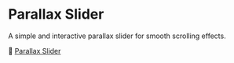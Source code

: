 # Parallax Slider

A simple and interactive parallax slider for smooth scrolling effects.

🔗 [Parallax Slider](https://super-parallax-slider.netlify.app/)

